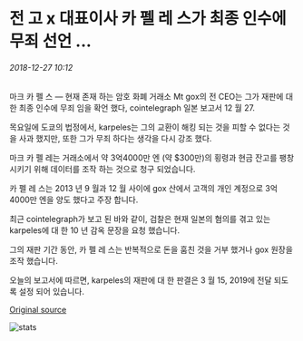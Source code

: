 # 전 고 x 대표이사 카 펠 레 스가 최종 인수에 무죄 선언 ...

###### 2018-12-27 10:12

마크 카 펠 스 — 현재 존재 하는 암호 화폐 거래소 Mt gox의 전 CEO는 그가 재판에 대 한 최종 인수에 무죄 임을 확언 했다, cointelegraph 일본 보고서 12 월 27.

목요일에 도쿄의 법정에서, karpeles는 그의 교환이 해킹 되는 것을 피할 수 없다는 것을 사과 했지만, 또한 그가 무죄 하다는 생각을 다시 강조 했다.

마크 카 펠 레는 거래소에서 약 3억4000만 엔 (약 $300만)의 횡령과 현금 잔고를 팽창 시키기 위해 데이터를 조작 하는 것으로 청구 되었습니다.

카 펠 레 스는 2013 년 9 월과 12 월 사이에 gox 산에서 고객의 개인 계정으로 3억4000만 엔을 양도 했다고 주장 합니다.

최근 cointelegraph가 보고 된 바와 같이, 검찰은 현재 일본의 혐의를 겪고 있는 karpeles에 대 한 10 년 감옥 문장을 요청 했습니다.

그의 재판 기간 동안, 카 펠 레 스는 반복적으로 돈을 훔친 것을 거부 했거나 gox 원장을 조작 했습니다.

오늘의 보고서에 따르면, karpeles의 재판에 대 한 판결은 3 월 15, 2019에 전달 되도록 설정 되어 있습니다.

[Original source](https://cointelegraph.com/news/former-mt-gox-ceo-karpeles-declares-innocence-in-final-argument)

![stats](https://c.statcounter.com/11760860/0/a89fa40b/1/ "stats")